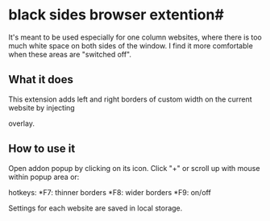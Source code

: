 # black sides browser extention#

It's meant to be used especially for one column websites, where there is too much white space on both sides of the window. I find it more comfortable when these areas are "switched off".

## What it does ##
This extension adds left and right borders of custom width on the current website by injecting <div> overlay. 

## How to use it ##
Open addon popup by clicking on its icon.  Click "+" or scroll up with mouse within popup area or:

hotkeys:
*F7: thinner borders
*F8: wider borders
*F9: on/off 

Settings for each website are saved in local storage.

